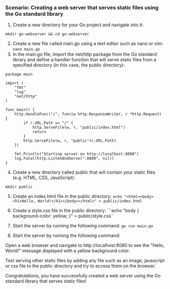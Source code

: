 ### Scenario: Creating a web server that serves static files using the Go standard library
  
1. Create a new directory for your Go project and navigate into it:
```
mkdir go-webserver && cd go-webserver
```
2. Create a new file called main.go using a text editor such as nano or vim:
```nano main.go```
3. In the main.go file, import the net/http package from the Go standard library and define a handler function that will serve static files from a specified directory (in this case, the public directory):
```
package main

import (
    "fmt"
    "log"
    "net/http"
)

func main() {
    http.HandleFunc("/", func(w http.ResponseWriter, r *http.Request) {
        if r.URL.Path == "/" {
            http.ServeFile(w, r, "public/index.html")
            return
        }
        http.ServeFile(w, r, "public"+r.URL.Path)
    })

    fmt.Println("Starting server on http://localhost:8080")
    log.Fatal(http.ListenAndServe(":8080", nil))
}
```
4. Create a new directory called public that will contain your static files (e.g. HTML, CSS, JavaScript):
```
mkdir public
```
5. Create an index.html file in the public directory:
```echo "<html><body><h1>Hello, World!</h1></body></html>" > public/index.html```

6. Create a style.css file in the public directory:
```echo "body { background-color: yellow; }" > public/style.css``
7. Start the server by running the following command:
```go run main.go```

8. Start the server by running the following command:

Open a web browser and navigate to http://localhost:8080 to see the "Hello, World!" message displayed with a yellow background color.

Test serving other static files by adding any file such as an image, javascript or css file to the public directory and try to access them on the browser.

Congratulations, you have successfully created a web server using the Go standard library that serves static files!

